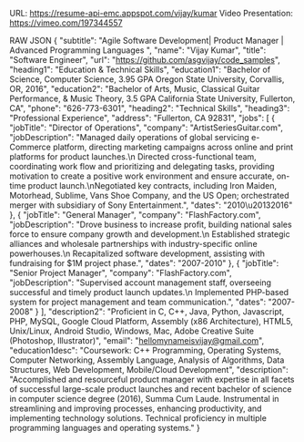 URL: https://resume-api-emc.appspot.com/vijay/kumar
Video Presentation: https://vimeo.com/197344557

RAW JSON 
{ "subtitle": "Agile Software Development| Product Manager | Advanced Programming Languages ", "name": "Vijay Kumar", "title": "Software Engineer", "url": "https://github.com/asgvijay/code_samples", "heading1": "Education & Technical Skills", "education1": "Bachelor of Science, Computer Science, 3.95 GPA Oregon State University, Corvallis, OR, 2016", "education2": "Bachelor of Arts, Music, Classical Guitar Performance, & Music Theory, 3.5 GPA California State University, Fullerton, CA", "phone": "626-773-6301", "heading2": "Technical Skills", "heading3": "Professional Experience", "address": "Fullerton, CA 92831", "jobs": [ { "jobTitle": "Director of Operations", "company": "ArtistSeriesGuitar.com", "jobDescription": "Managed daily operations of global servicing e-Commerce platform, directing marketing campaigns across online and print platforms for product launches.\n Directed cross-functional team, coordinating work flow and prioritizing and delegating tasks, providing motivation to create a positive work environment and ensure accurate, on-time product launch.\nNegotiated key contracts, including Iron Maiden, Motorhead, Sublime, Vans Shoe Company, and the US Open; orchestrated merger with subsidiary of Sony Entertainment.", "dates": "2010\u20132016" }, { "jobTitle": "General Manager", "company": "FlashFactory.com", "jobDescription": "Drove business to increase profit, building national sales force to ensure company growth and development.\n Established strategic alliances and wholesale partnerships with industry-specific online powerhouses.\n Recapitalized software development, assisting with fundraising for $1M project phase.", "dates": "2007-2010" }, { "jobTitle": "Senior Project Manager", "company": "FlashFactory.com", "jobDescription": "Supervised account management staff, overseeing successful and timely product launch updates.\n Implemented PHP-based system for project management and team communication.", "dates": "2007-2008" } ], "description2": "Proficient in C, C++, Java, Python, Javascript, PHP, MySQL, Google Cloud Platform, Assembly (x86 Architecture), HTML5, Unix/Linux, Android Studio, Windows, Mac, Adobe Creative Suite (Photoshop, Illustrator)", "email": "hellomynameisvijay@gmail.com", "education1desc": "Coursework: C++ Programming, Operating Systems, Computer Networking, Assembly Language, Analysis of Algorithms, Data Structures, Web Development, Mobile/Cloud Development", "description": "Accomplished and resourceful product manager with expertise in all facets of successful large-scale product launches and recent bachelor of science in computer science degree (2016), Summa Cum Laude. Instrumental in streamlining and improving processes, enhancing productivity, and implementing technology solutions. Technical proficiency in multiple programming languages and operating systems." }